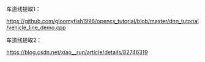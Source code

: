 车道线提取1：

https://github.com/gloomyfish1998/opencv_tutorial/blob/master/dnn_tutorial/vehicle_line_demo.cpp



车道线提取2：

https://blog.csdn.net/xiao__run/article/details/82746319